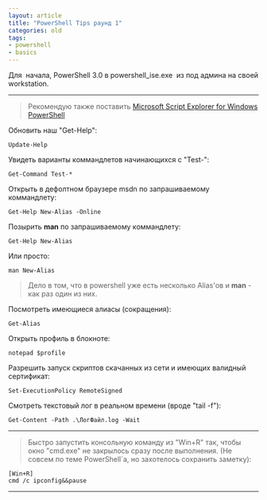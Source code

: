 ```yaml
---
layout: article
title: "PowerShell Tips раунд 1"
categories: old
tags:
- powershell
- basics
---
```


Для  начала, PowerShell 3.0 в powershell_ise.exe  из под админа на своей workstation. 

___

> Рекомендую также поставить [Microsoft Script Explorer for Windows PowerShell](http://www.microsoft.com/en-us/download/details.aspx?displaylang=en&id=29101)


Обновить наш "Get-Help":

    Update-Help


Увидеть варианты коммандлетов начинающихся с "Test-":

    Get-Command Test-*


Открыть в дефолтном браузере msdn по запрашиваемому коммандлету:

    Get-Help New-Alias -Online


Позырить **man** по запрашиваемому коммандлету:

    Get-Help New-Alias

Или просто:

    man New-Alias

> Дело в том, что в powershell уже есть несколько Alias'ов и **man** - как раз один из них. 


Посмотреть имеющиеся алиасы (сокращения):

    Get-Alias


Открыть профиль в блокноте:

    notepad $profile



Разрешить запуск скриптов скачанных из сети и имеющих валидный сертификат:

    Set-ExecutionPolicy RemoteSigned



Смотреть текстовый лог в реальном времени (вроде "tail -f"):

    Get-Content -Path .\ЛогФайл.log -Wait

___

> Быстро запустить консольную команду из "Win+R" так, чтобы окно "cmd.exe" не закрылось сразу после выполнения. (Не совсем по теме PowerShell`а, но захотелось сохранить заметку):

    [Win+R]
    cmd /c ipconfig&&pause

---


